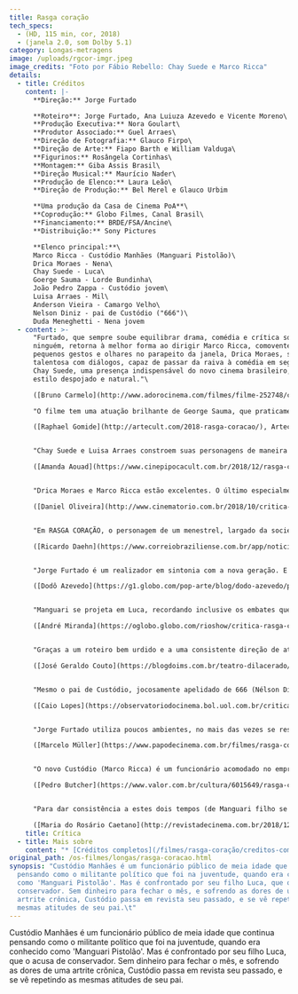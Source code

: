 ```yaml
---
title: Rasga coração
tech_specs:
  - (HD, 115 min, cor, 2018)
  - (janela 2.0, som Dolby 5.1)
category: Longas-metragens
image: /uploads/rgcor-imgr.jpeg
image_credits: "Foto por Fábio Rebello: Chay Suede e Marco Ricca"
details:
  - title: Créditos
    content: |-
      **Direção:** Jorge Furtado

      **Roteiro**: Jorge Furtado, Ana Luiuza Azevedo e Vicente Moreno\
      **Produção Executiva:** Nora Goulart\
      **Produtor Associado:** Guel Arraes\
      **Direção de Fotografia:** Glauco Firpo\
      **Direção de Arte:** Fiapo Barth e William Valduga\
      **Figurinos:** Rosângela Cortinhas\
      **Montagem:** Giba Assis Brasil\
      **Direção Musical:** Maurício Nader\
      **Produção de Elenco:** Laura Leão\
      **Direção de Produção:** Bel Merel e Glauco Urbim

      **Uma produção da Casa de Cinema PoA**\
      **Coprodução:** Globo Filmes, Canal Brasil\
      **Financiamento:** BRDE/FSA/Ancine\
      **Distribuição:** Sony Pictures

      **Elenco principal:**\
      Marco Ricca - Custódio Manhães (Manguari Pistolão)\
      Drica Moraes - Nena\
      Chay Suede - Luca\
      Goerge Sauma - Lorde Bundinha\
      João Pedro Zappa - Custódio jovem\
      Luisa Arraes - Mil\
      Anderson Vieira - Camargo Velho\
      Nelson Diniz - pai de Custódio ("666")\
      Duda Meneghetti - Nena jovem
  - content: >-
      "Furtado, que sempre soube equilibrar drama, comédia e crítica social como
      ninguém, retorna à melhor forma ao dirigir Marco Ricca, comovente em seus
      pequenos gestos e olhares no parapeito da janela, Drica Moraes, sempre tão
      talentosa com diálogos, capaz de passar da raiva à comédia em segundos, e
      Chay Suede, uma presença indispensável do novo cinema brasileiro, de
      estilo despojado e natural."\

      ([Bruno Carmelo](http://www.adorocinema.com/filmes/filme-252748/criticas-adorocinema/), Adoro Cinema, 26/10/2018)\

      "O filme tem uma atuação brilhante de George Sauma, que praticamente rouba a cena interpretando 'Lorde Bundinha', o amigo desvairado do personagem principal. Trata-se de um personagem riquíssimo e Sauma consegue nos divertir em várias cenas com suas falas e situações."\

      ([Raphael Gomide](http://artecult.com/2018-rasga-coracao/), Artecult, 06/12/2018)


      "Chay Suede e Luisa Arraes constroem suas personagens de maneira intensa e envolvente, em especial em cenas onde a carga emocional é grande, como na cena da expulsão."\

      ([Amanda Aouad](https://www.cinepipocacult.com.br/2018/12/rasga-coracao.html), CinePipocaCult, 06/12/2018)


      "Drica Moraes e Marco Ricca estão excelentes. O último especialmente, carrega em seu corpo tenso e seu rosto cansado quase todo o conflito de gerações do longa, como um homem preso entre o medo de se tornar o pai e a incompreensão das ações do filho - sua performance na explosão final de Custódio é catártica e impecável."\

      ([Daniel Oliveira](http://www.cinematorio.com.br/2018/10/critica-rasga-coracao-jorge-furtado-marco-ricca-chay-suede-drica-moraes/), Cinematório, 26/10/2018)


      "Em RASGA CORAÇÃO, o personagem de um menestrel, largado da sociedade e errante entre noitadas de abuso, praticamente sintetiza o papel de Oduvaldo e Nelson, numa conjuntura atual em que há espaço para prisões abusivas; violão na mão, o personagem diz: 'Eu não sou juiz, eu sou artista'."\

      ([Ricardo Daehn](https://www.correiobraziliense.com.br/app/noticia/diversao-e-arte/2018/12/06/interna_diversao_arte,723500/tematicas-sociais-sao-destaque-em-estreias-nacionais.shtml), Correio Braziliense, 06/12/2018)


      "Jorge Furtado é um realizador em sintonia com a nova geração. E faz duas adaptações no texto que dão ao filme um escopo maior e mais atualizado. Em 1972, três amigos são presos pelo regime militar. Um é negro e pobre, não tem 'contatos importantes na família'. Dos três, será o único a permanecer preso. Em 2013, ano em Rafael Braga, negro, foi o único preso político que permaneceu na cadeia, enquanto outros militantes brancos foram soltos, uma ocupação na escola coloca em risco apenas a matrícula da aluna negra."\

      ([Dodô Azevedo](https://g1.globo.com/pop-arte/blog/dodo-azevedo/post/2018/12/06/quem-e-voce-no-mundo.ghtml), blog G1, 06/12/2018)


      "Manguari se projeta em Luca, recordando inclusive os embates que tinha com seu próprio pai, mas os sonhos da nova juventude se transfiguram nas frustrações - políticas, sexuais ou comportamentais - da antiga. O único elemento que se mantém inabalável é o racismo, expresso em como negros são diferenciados no passado e no presente. Assim, RASGA CORAÇÃO segue bem a obra de Jorge Furtado, um diretor que busca um cinema ao mesmo tempo popular e cheio de elementos que ajudam a pensar o Brasil."\

      ([André Miranda](https://oglobo.globo.com/rioshow/critica-rasga-coracao-23282941), O Globo, 06/12/2018)


      "Graças a um roteiro bem urdido e a uma consistente direção de atores, mantém-se o dilaceramento dramático central da peça de Vianinha, atualizado para a fissura entre uma esquerda marxista mais convencional, sindical e partidária, e a emergência de demandas identitárias, ou das chamadas minorias, nem sempre contempladas pelos velhos partidos e organizações."\

      ([José Geraldo Couto](https://blogdoims.com.br/teatro-dilacerado/), blog IMS, 07/12/2018)


      "Mesmo o pai de Custódio, jocosamente apelidado de 666 (Nélson Diniz) e inicialmente contrastado como um sujeito muito mais ríspido que o filho em suas funções paternas, mostra uma compreensão inesperada a certo ponto, como se reconhecesse sua rispidez como uma obrigação sem sentido. Neste caso, a tipificação das personagens ajuda também a universalizar os sentidos do enredo com mais eficiência."\

      ([Caio Lopes](https://observatoriodocinema.bol.uol.com.br/criticas/criticas-de-filmes/2018/12/critica-rasga-coracao), Observatório do Cinema, 06/12/2018)


      "Jorge Furtado utiliza poucos ambientes, no mais das vezes se restringindo ao apartamento da família. Mesmo assim, cria um filme vibrante, de constante movimento, em que as vicissitudes dos relacionamentos, as turbulências internas e as dores redivivas do ontem reverberam, mesclando-se à nostalgia, insuficiente para mostrar o caráter cíclico aos então desorientados do enredo."\

      ([Marcelo Müller](https://www.papodecinema.com.br/filmes/rasga-coracao), Papo de Cinema, 16/11/2018)


      "O novo Custódio (Marco Ricca) é um funcionário acomodado no emprego que no passado lutou contra a ditadura. O novo Luca (Chay Suede) é um jovem vegano que usa saia e desiste da medicina. A proposta de Vianinha é atualizada no conteúdo, mas não na forma. Furtado mantém os planos de memória que provocam uma reflexão sobre papéis familiares e repetição, como numa versão dramática de 'Como Nossos Pais', de Belchior."\

      ([Pedro Butcher](https://www.valor.com.br/cultura/6015649/rasga-coracao), Valor Econômico, 07/12/2018)


      "Para dar consistência a estes dois tempos (de Manguari filho se desentendendo com o pai, e de Manguari pai se desentendendo com o filho Luca), Jorge Furtado trabalhará flashbacks (muito bem valorizados pela excelente montagem de Giba Assis Brasil), que só se tornarão familiares ao espectador depois de algum tempo. Ao intercalar fragmentos de vários momentos da vida de Manguari, o filme atravessará quatro intensas décadas da vida política brasileira."\

      ([Maria do Rosário Caetano](http://revistadecinema.com.br/2018/12/jorge-furtado-volta-a-ficcao-com-rasga-coracao/), Revista de Cinema, 06/12/2018)
    title: Crítica
  - title: Mais sobre
    content: "* [Créditos completos](/filmes/rasga-coração/creditos-completos/)"
original_path: /os-filmes/longas/rasga-coracao.html
synopsis: "Custódio Manhães é um funcionário público de meia idade que continua
  pensando como o militante político que foi na juventude, quando era conhecido
  como 'Manguari Pistolão'. Mas é confrontado por seu filho Luca, que o acusa de
  conservador. Sem dinheiro para fechar o mês, e sofrendo as dores de uma
  artrite crônica, Custódio passa em revista seu passado, e se vê repetindo as
  mesmas atitudes de seu pai.\t"
---
```

Custódio Manhães é um funcionário público de meia idade que continua pensando como o militante político que foi na juventude, quando era conhecido como 'Manguari Pistolão'. Mas é confrontado por seu filho Luca, que o acusa de conservador. Sem dinheiro para fechar o mês, e sofrendo as dores de uma artrite crônica, Custódio passa em revista seu passado, e se vê repetindo as mesmas atitudes de seu pai.